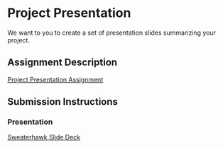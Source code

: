 # Project Presentation
We want to you to create a set of presentation slides summarizing your project.

## Assignment Description
[Project Presentation Assignment](https://education.launchcode.org/liftoff/assignments/project-presentation/)

## Submission Instructions

### Presentation
[Sweaterhawk Slide Deck](https://docs.google.com/presentation/d/1Jov0FnwSCHOzd_g4AsGYNEKf1t6kjSlpJpZt75lx8eA/edit?usp=sharing)